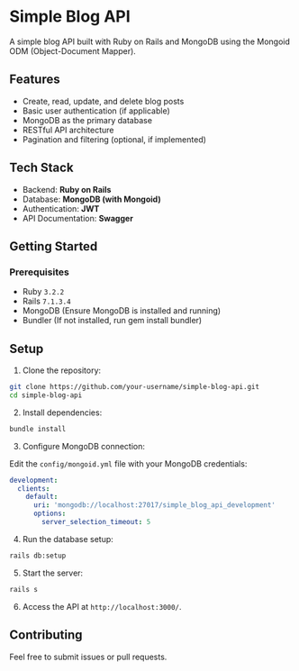 # Simple Blog API

A simple blog API built with Ruby on Rails and MongoDB using the Mongoid ODM (Object-Document Mapper).

## Features

- Create, read, update, and delete blog posts
- Basic user authentication (if applicable)
- MongoDB as the primary database
- RESTful API architecture
- Pagination and filtering (optional, if implemented)

## Tech Stack

- Backend: **Ruby on Rails**
- Database: **MongoDB (with Mongoid)**
- Authentication: **JWT**
- API Documentation: **Swagger**

## Getting Started
### Prerequisites

- Ruby `3.2.2`
- Rails `7.1.3.4`
- MongoDB (Ensure MongoDB is installed and running)
- Bundler (If not installed, run gem install bundler)

## Setup

1. Clone the repository:

```bash
git clone https://github.com/your-username/simple-blog-api.git
cd simple-blog-api
```

2. Install dependencies:

```bash
bundle install
```

3. Configure MongoDB connection:

Edit the `config/mongoid.yml` file with your MongoDB credentials:

```yaml
development:
  clients:
    default:
      uri: 'mongodb://localhost:27017/simple_blog_api_development'
      options:
        server_selection_timeout: 5
```
4. Run the database setup:

```bash
rails db:setup
```

5. Start the server:

```bash
rails s
```
6. Access the API at `http://localhost:3000/`.

<!-- ## API Endpoints

### Blog Posts

__GET__ /posts - Get all blog posts  
__POST__ /posts - Create a new blog post  
__GET__ /posts/:id - Get a specific blog post  
__PUT__ /posts/:id - Update a blog post  
__DELETE__ /posts/:id - Delete a blog post -->

## Contributing

Feel free to submit issues or pull requests.
